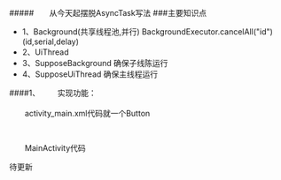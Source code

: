 
#####　　从今天起摆脱AsyncTask写法
###主要知识点
* 1、Background(共享线程池,并行) BackgroundExecutor.cancelAll("id") (id,serial,delay)
* 2、UiThread
* 3、SupposeBackground  确保子线陈运行
* 4、SupposeUiThread    确保主线程运行 

####1、
　　实现功能：
<br/>
<br/>
　　activity_main.xml代码就一个Button
```Java
　 
```
　　MainActivity代码

待更新
